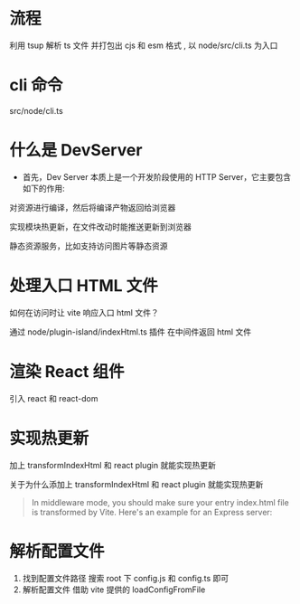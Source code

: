 # 流程

利用 tsup 解析 ts 文件 并打包出 cjs 和 esm 格式 , 以 node/src/cli.ts 为入口

# cli 命令

src/node/cli.ts

# 什么是 DevServer

- 首先，Dev Server 本质上是一个开发阶段使用的 HTTP Server，它主要包含如下的作用:

对资源进行编译，然后将编译产物返回给浏览器

实现模块热更新，在文件改动时能推送更新到浏览器

静态资源服务，比如支持访问图片等静态资源

# 处理入口 HTML 文件

如何在访问时让 vite 响应入口 html 文件？

通过 node/plugin-island/indexHtml.ts 插件 在中间件返回 html 文件

# 渲染 React 组件

引入 react 和 react-dom

# 实现热更新

加上 transformIndexHtml 和 react plugin 就能实现热更新

关于为什么添加上 transformIndexHtml 和 react plugin 就能实现热更新

> In middleware mode, you should make sure your entry index.html file is transformed by Vite. Here's an example for an Express server:

# 解析配置文件

1. 找到配置文件路径 搜索 root 下 config.js 和 config.ts 即可
2. 解析配置文件
   借助 vite 提供的 loadConfigFromFile

